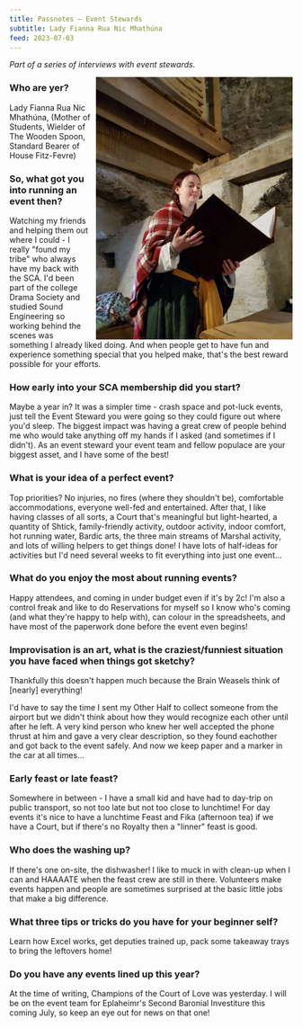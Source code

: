 ```yaml
---
title: Passnotes – Event Stewards
subtitle: Lady Fianna Rua Nic Mhathúna
feed: 2023-07-03
---
```


_Part of a series of interviews with event stewards._

<img src="/baelfyr/2023-07/fianna.jpg"
    class="figure-img rounded shadow float-end"
    style="float: right; margin-left: 10px;"
    width="350"
    alt="Portrait of Fianna">

### Who are yer?
Lady Fianna Rua Nic Mhathúna, (Mother of Students, Wielder of The Wooden Spoon, Standard Bearer of House Fitz-Fevre)

### So, what got you into running an event then?
Watching my friends and helping them out where I could - I really "found my tribe" who always have my back with the SCA. I'd been part of the college Drama Society and studied Sound Engineering so working behind the scenes was something I already liked doing. And when people get to have fun and experience something special that you helped make, that's the best reward possible for your efforts.

### How early into your SCA membership did you start?
Maybe a year in? It was a simpler time - crash space and pot-luck events, just tell the Event Steward you were going so they could figure out where you'd sleep. The biggest impact was having a great crew of people behind me who would take anything off my hands if I asked (and sometimes if I didn't). As an event steward your event team and fellow populace are your biggest asset, and I have some of the best!

### What is your idea of a perfect event?
Top priorities? No injuries, no fires (where they shouldn't be), comfortable accommodations, everyone well-fed and entertained. After that, I like having classes of all sorts, a Court that's meaningful but light-hearted, a quantity of Shtick, family-friendly activity, outdoor activity, indoor comfort, hot running water, Bardic arts, the three main streams of Marshal activity, and lots of willing helpers to get things done! I have lots of half-ideas for activities but I'd need several weeks to fit everything into just one event…

### What do you enjoy the most about running events?
Happy attendees, and coming in under budget even if it's by 2c! I'm also a control freak and like to do Reservations for myself so I know who's coming (and what they're happy to help with), can colour in the spreadsheets, and have most of the paperwork done before the event even begins!

### Improvisation is an art, what is the craziest/funniest situation you have faced when things got sketchy?
Thankfully this doesn't happen much because the Brain Weasels think of [nearly]
everything!

I'd have to say the time I sent my Other Half to collect someone from the airport but we didn't think about how they would recognize each other until after he left. A very kind person who knew her well accepted the phone thrust at him and gave a very clear description, so they found eachother and got back to the event safely. And now we keep paper and a marker in the car at all times…

### Early feast or late feast?
Somewhere in between - I have a small kid and have had to day-trip on public transport, so not too late but not too close to lunchtime! For day events it's nice to have a lunchtime Feast and Fika (afternoon tea) if we have a Court, but if there's no Royalty then a "linner" feast is good.

### Who does the washing up?
If there's one on-site, the dishwasher! I like to muck in with clean-up when I can and HAAAATE when the feast crew are still in there. Volunteers make events happen and people are sometimes surprised at the basic little jobs that make a big difference.

### What three tips or tricks do you have for your beginner self?
Learn how Excel works, get deputies trained up, pack some takeaway trays to bring the leftovers home!

### Do you have any events lined up this year?
At the time of writing, Champions of the Court of Love was yesterday. I will be on the event team for Eplaheimr's Second Baronial Investiture this coming July, so keep an eye out for news on that one!